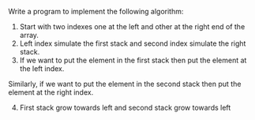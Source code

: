 Write a program to implement the following algorithm:

1. Start with two indexes one at the left and other at the right end of the array.
2. Left index simulate the first stack and second index simulate the right stack.
3. If we want to put the element in the first stack then put the element at the left index.

Similarly, if we want to put the element in the second stack then put the element at the 
right index.

4. First stack grow towards left and second stack grow towards left